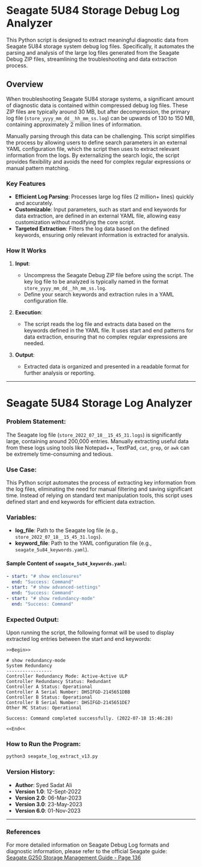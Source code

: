 # Seagate 5U84 Storage Debug Log Analyzer

This Python script is designed to extract meaningful diagnostic data from Seagate 5U84 storage system debug log files. Specifically, it automates the parsing and analysis of the large log files generated from the Seagate Debug ZIP files, streamlining the troubleshooting and data extraction process.

## Overview

When troubleshooting Seagate 5U84 storage systems, a significant amount of diagnostic data is contained within compressed debug log files. These ZIP files are typically around 30 MB, but after decompression, the primary log file (`store_yyyy_mm_dd__hh_mm_ss.log`) can be upwards of 130 to 150 MB, containing approximately 2 million lines of information.

Manually parsing through this data can be challenging. This script simplifies the process by allowing users to define search parameters in an external YAML configuration file, which the script then uses to extract relevant information from the logs. By externalizing the search logic, the script provides flexibility and avoids the need for complex regular expressions or manual pattern matching.

### Key Features

- **Efficient Log Parsing**: Processes large log files (2 million+ lines) quickly and accurately.
- **Customizable**: Input parameters, such as start and end keywords for data extraction, are defined in an external YAML file, allowing easy customization without modifying the core script.
- **Targeted Extraction**: Filters the log data based on the defined keywords, ensuring only relevant information is extracted for analysis.

### How It Works

1. **Input**: 
   - Uncompress the Seagate Debug ZIP file before using the script. The key log file to be analyzed is typically named in the format `store_yyyy_mm_dd__hh_mm_ss.log`.
   - Define your search keywords and extraction rules in a YAML configuration file.

2. **Execution**:
   - The script reads the log file and extracts data based on the keywords defined in the YAML file. It uses start and end patterns for data extraction, ensuring that no complex regular expressions are needed.

3. **Output**: 
   - Extracted data is organized and presented in a readable format for further analysis or reporting.


---

# Seagate 5U84 Storage Log Analyzer

### Problem Statement:
The Seagate log file (`store_2022_07_18__15_45_31.logs`) is significantly large, containing around 200,000 entries. Manually extracting useful data from these logs using tools like Notepad++, TextPad, `cat`, `grep`, or `awk` can be extremely time-consuming and tedious.

### Use Case:
This Python script automates the process of extracting key information from the log files, eliminating the need for manual filtering and saving significant time. Instead of relying on standard text manipulation tools, this script uses defined start and end keywords for efficient data extraction.

### Variables:
- **log_file**: Path to the Seagate log file (e.g., `store_2022_07_18__15_45_31.logs`).
- **keyword_file**: Path to the YAML configuration file (e.g., `seagate_5u84_keywords.yaml`).

#### Sample Content of `seagate_5u84_keywords.yaml`:
```yaml
- start: "# show enclosures"
  end: "Success: Command"
- start: "# show advanced-settings"
  end: "Success: Command"
- start: "# show redundancy-mode"
  end: "Success: Command"
```

### Expected Output:
Upon running the script, the following format will be used to display extracted log entries between the start and end keywords:

```
>>Begin>>

# show redundancy-mode
System Redundancy
-----------------
Controller Redundancy Mode: Active-Active ULP
Controller Redundancy Status: Redundant
Controller A Status: Operational
Controller A Serial Number: DHSIFGD-2145651DBB
Controller B Status: Operational
Controller B Serial Number: DHSIFGD-2145651DE7
Other MC Status: Operational

Success: Command completed successfully. (2022-07-18 15:46:28)

<<End<<
```

### How to Run the Program:
```bash
python3 seagate_log_extract_v13.py
```

### Version History:
- **Author**: Syed Sadat Ali
- **Version 1.0**: 12-Sept-2022
- **Version 2.0**: 06-Mar-2023
- **Version 3.0**: 23-May-2023
- **Version 6.0**: 01-Nov-2023

---

### References

For more detailed information on Seagate Debug Log formats and diagnostic information, please refer to the official Seagate guide:  
[Seagate G250 Storage Management Guide - Page 136](https://www.seagate.com/files/dothill-content/support/documentation/83-00007047-10-01_G250_SMG.pdf)

